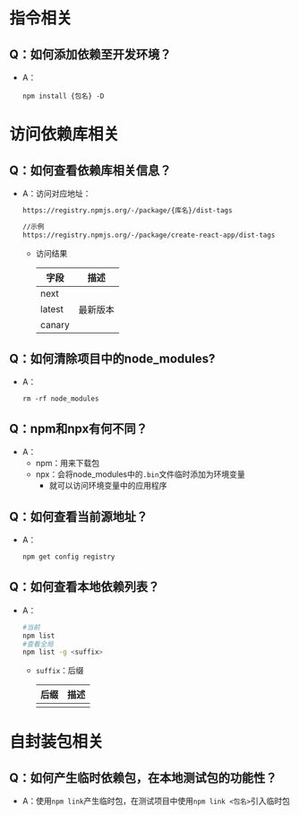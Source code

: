 # 指令相关

## Q：如何添加依赖至开发环境？

* A：

  ````shell
  npm install {包名} -D
  ````

# 访问依赖库相关

## Q：如何查看依赖库相关信息？

* A：访问对应地址：

  ````bash
  https://registry.npmjs.org/-/package/{库名}/dist-tags
  
  //示例
  https://registry.npmjs.org/-/package/create-react-app/dist-tags
  ````

  * 访问结果

    | 字段   | 描述     |
    | ------ | -------- |
    | next   |          |
    | latest | 最新版本 |
    | canary |          |

## Q：如何清除项目中的node_modules?

* A：

  ````shell
  rm -rf node_modules
  ````

## Q：npm和npx有何不同？

* A：
  * npm：用来下载包
  * npx：会将node_modules中的`.bin`文件临时添加为环境变量
    * 就可以访问环境变量中的应用程序

## Q：如何查看当前源地址？

* A：

  ````bash
  npm get config registry
  ````


## Q：如何查看本地依赖列表？

* A：

  ````bash
  #当前
  npm list
  #查看全局
  npm list -g <suffix>
  ````

  * `suffix`：后缀
  
    | 后缀 | 描述 |
    | ---- | ---- |
    |      |      |
  
    

# 自封装包相关

## Q：如何产生临时依赖包，在本地测试包的功能性？

* A：使用`npm link`产生临时包，在测试项目中使用`npm link <包名>`引入临时包
